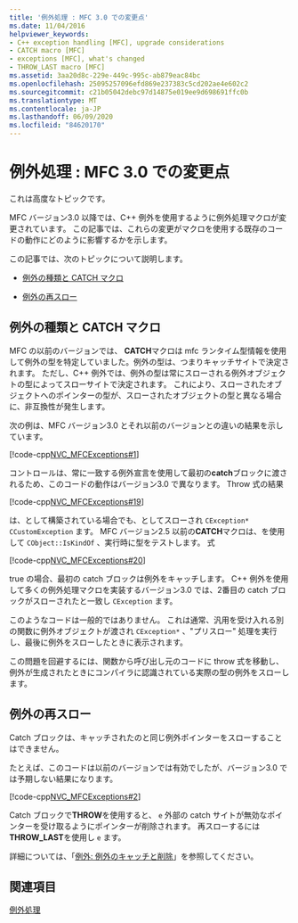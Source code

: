 ```yaml
---
title: '例外処理 : MFC 3.0 での変更点'
ms.date: 11/04/2016
helpviewer_keywords:
- C++ exception handling [MFC], upgrade considerations
- CATCH macro [MFC]
- exceptions [MFC], what's changed
- THROW_LAST macro [MFC]
ms.assetid: 3aa20d8c-229e-449c-995c-ab879eac84bc
ms.openlocfilehash: 25095257096efd869e237383c5cd202ae4e602c2
ms.sourcegitcommit: c21b05042debc97d14875e019ee9d698691ffc0b
ms.translationtype: MT
ms.contentlocale: ja-JP
ms.lasthandoff: 06/09/2020
ms.locfileid: "84620170"
---
```

# <a name="exceptions-changes-to-exception-macros-in-version-30"></a>例外処理 : MFC 3.0 での変更点

これは高度なトピックです。

MFC バージョン3.0 以降では、C++ 例外を使用するように例外処理マクロが変更されています。 この記事では、これらの変更がマクロを使用する既存のコードの動作にどのように影響するかを示します。

この記事では、次のトピックについて説明します。

- [例外の種類と CATCH マクロ](#_core_exception_types_and_the_catch_macro)

- [例外の再スロー](#_core_re.2d.throwing_exceptions)

## <a name="exception-types-and-the-catch-macro"></a><a name="_core_exception_types_and_the_catch_macro"></a>例外の種類と CATCH マクロ

MFC の以前のバージョンでは、 **CATCH**マクロは mfc ランタイム型情報を使用して例外の型を特定していました。例外の型は、つまりキャッチサイトで決定されます。 ただし、C++ 例外では、例外の型は常にスローされる例外オブジェクトの型によってスローサイトで決定されます。 これにより、スローされたオブジェクトへのポインターの型が、スローされたオブジェクトの型と異なる場合に、非互換性が発生します。

次の例は、MFC バージョン3.0 とそれ以前のバージョンとの違いの結果を示しています。

[!code-cpp[NVC_MFCExceptions#1](codesnippet/cpp/exceptions-changes-to-exception-macros-in-version-3-0_1.cpp)]

コントロールは、常に一致する例外宣言を使用して最初の**catch**ブロックに渡されるため、このコードの動作はバージョン3.0 で異なります。 Throw 式の結果

[!code-cpp[NVC_MFCExceptions#19](codesnippet/cpp/exceptions-changes-to-exception-macros-in-version-3-0_2.cpp)]

は、として構築されている場合でも、としてスローされ `CException*` `CCustomException` ます。 MFC バージョン2.5 以前の**CATCH**マクロは、を使用して `CObject::IsKindOf` 、実行時に型をテストします。 式

[!code-cpp[NVC_MFCExceptions#20](codesnippet/cpp/exceptions-changes-to-exception-macros-in-version-3-0_3.cpp)]

true の場合、最初の catch ブロックは例外をキャッチします。 C++ 例外を使用して多くの例外処理マクロを実装するバージョン3.0 では、2番目の catch ブロックがスローされたと一致し `CException` ます。

このようなコードは一般的ではありません。 これは通常、汎用を受け入れる別の関数に例外オブジェクトが渡され `CException*` 、"プリスロー" 処理を実行し、最後に例外をスローしたときに表示されます。

この問題を回避するには、関数から呼び出し元のコードに throw 式を移動し、例外が生成されたときにコンパイラに認識されている実際の型の例外をスローします。

## <a name="re-throwing-exceptions"></a><a name="_core_re.2d.throwing_exceptions"></a>例外の再スロー

Catch ブロックは、キャッチされたのと同じ例外ポインターをスローすることはできません。

たとえば、このコードは以前のバージョンでは有効でしたが、バージョン3.0 では予期しない結果になります。

[!code-cpp[NVC_MFCExceptions#2](codesnippet/cpp/exceptions-changes-to-exception-macros-in-version-3-0_4.cpp)]

Catch ブロックで**THROW**を使用すると、 `e` 外部の catch サイトが無効なポインターを受け取るようにポインターが削除されます。 再スローするには**THROW_LAST**を使用し `e` ます。

詳細については、「[例外: 例外のキャッチと削除](exceptions-catching-and-deleting-exceptions.md)」を参照してください。

## <a name="see-also"></a>関連項目

[例外処理](exception-handling-in-mfc.md)
